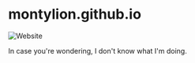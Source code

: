 # montylion.github.io

<img alt="Website" src="https://img.shields.io/website?down_color=red&down_message=offline&style=for-the-badge&up_color=blue&up_message=online&url=https%3A%2F%2Fmontylion.github.io%2F">

In case you're wondering, I don't know what I'm doing.
